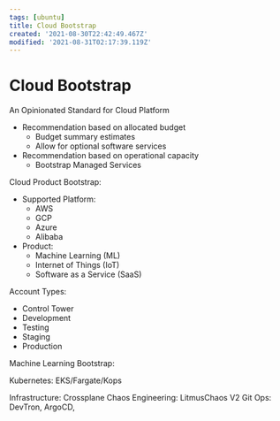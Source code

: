 ```yaml
---
tags: [ubuntu]
title: Cloud Bootstrap
created: '2021-08-30T22:42:49.467Z'
modified: '2021-08-31T02:17:39.119Z'
---
```


# Cloud Bootstrap

An Opinionated Standard for Cloud Platform
  - Recommendation based on allocated budget
    - Budget summary estimates
    - Allow for optional software services
  - Recommendation based on operational capacity
    - Bootstrap Managed Services

Cloud Product Bootstrap:
- Supported Platform:
  - AWS
  - GCP
  - Azure
  - Alibaba
- Product:
  - Machine Learning (ML)
  - Internet of Things (IoT)
  - Software as a Service (SaaS)

Account Types:
- Control Tower
- Development
- Testing
- Staging
- Production





Machine Learning Bootstrap:

Kubernetes: EKS/Fargate/Kops

Infrastructure: Crossplane
Chaos Engineering: LitmusChaos V2
Git Ops: DevTron, ArgoCD, 



